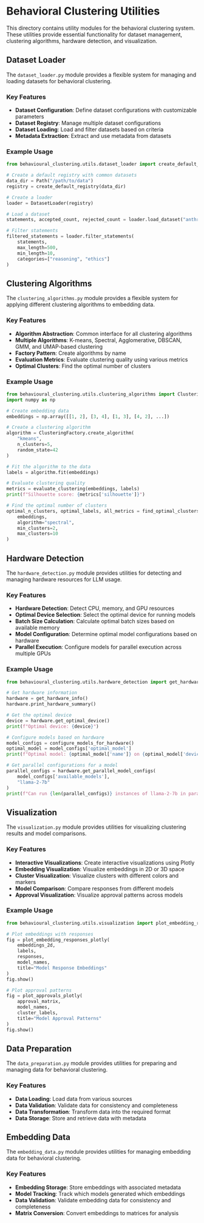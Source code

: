 # Behavioral Clustering Utilities

This directory contains utility modules for the behavioral clustering system. These utilities provide essential functionality for dataset management, clustering algorithms, hardware detection, and visualization.

## Dataset Loader

The `dataset_loader.py` module provides a flexible system for managing and loading datasets for behavioral clustering.

### Key Features

- **Dataset Configuration**: Define dataset configurations with customizable parameters
- **Dataset Registry**: Manage multiple dataset configurations
- **Dataset Loading**: Load and filter datasets based on criteria
- **Metadata Extraction**: Extract and use metadata from datasets

### Example Usage

```python
from behavioural_clustering.utils.dataset_loader import create_default_registry, DatasetLoader

# Create a default registry with common datasets
data_dir = Path("/path/to/data")
registry = create_default_registry(data_dir)

# Create a loader
loader = DatasetLoader(registry)

# Load a dataset
statements, accepted_count, rejected_count = loader.load_dataset("anthropic_evals")

# Filter statements
filtered_statements = loader.filter_statements(
    statements, 
    max_length=500, 
    min_length=10, 
    categories=["reasoning", "ethics"]
)
```

## Clustering Algorithms

The `clustering_algorithms.py` module provides a flexible system for applying different clustering algorithms to embedding data.

### Key Features

- **Algorithm Abstraction**: Common interface for all clustering algorithms
- **Multiple Algorithms**: K-means, Spectral, Agglomerative, DBSCAN, GMM, and UMAP-based clustering
- **Factory Pattern**: Create algorithms by name
- **Evaluation Metrics**: Evaluate clustering quality using various metrics
- **Optimal Clusters**: Find the optimal number of clusters

### Example Usage

```python
from behavioural_clustering.utils.clustering_algorithms import ClusteringFactory, evaluate_clustering, find_optimal_clusters
import numpy as np

# Create embedding data
embeddings = np.array([[1, 2], [3, 4], [1, 3], [4, 2], ...])

# Create a clustering algorithm
algorithm = ClusteringFactory.create_algorithm(
    "kmeans", 
    n_clusters=5, 
    random_state=42
)

# Fit the algorithm to the data
labels = algorithm.fit(embeddings)

# Evaluate clustering quality
metrics = evaluate_clustering(embeddings, labels)
print(f"Silhouette score: {metrics['silhouette']}")

# Find the optimal number of clusters
optimal_n_clusters, optimal_labels, all_metrics = find_optimal_clusters(
    embeddings, 
    algorithm="spectral", 
    min_clusters=2, 
    max_clusters=10
)
```

## Hardware Detection

The `hardware_detection.py` module provides utilities for detecting and managing hardware resources for LLM usage.

### Key Features

- **Hardware Detection**: Detect CPU, memory, and GPU resources
- **Optimal Device Selection**: Select the optimal device for running models
- **Batch Size Calculation**: Calculate optimal batch sizes based on available memory
- **Model Configuration**: Determine optimal model configurations based on hardware
- **Parallel Execution**: Configure models for parallel execution across multiple GPUs

### Example Usage

```python
from behavioural_clustering.utils.hardware_detection import get_hardware_info, configure_models_for_hardware

# Get hardware information
hardware = get_hardware_info()
hardware.print_hardware_summary()

# Get the optimal device
device = hardware.get_optimal_device()
print(f"Optimal device: {device}")

# Configure models based on hardware
model_configs = configure_models_for_hardware()
optimal_model = model_configs['optimal_model']
print(f"Optimal model: {optimal_model['name']} on {optimal_model['device']}")

# Get parallel configurations for a model
parallel_configs = hardware.get_parallel_model_configs(
    model_configs['available_models'], 
    "llama-2-7b"
)
print(f"Can run {len(parallel_configs)} instances of llama-2-7b in parallel")
```

## Visualization

The `visualization.py` module provides utilities for visualizing clustering results and model comparisons.

### Key Features

- **Interactive Visualizations**: Create interactive visualizations using Plotly
- **Embedding Visualization**: Visualize embeddings in 2D or 3D space
- **Cluster Visualization**: Visualize clusters with different colors and markers
- **Model Comparison**: Compare responses from different models
- **Approval Visualization**: Visualize approval patterns across models

### Example Usage

```python
from behavioural_clustering.utils.visualization import plot_embedding_responses_plotly, plot_approvals_plotly

# Plot embeddings with responses
fig = plot_embedding_responses_plotly(
    embeddings_2d, 
    labels, 
    responses, 
    model_names, 
    title="Model Response Embeddings"
)
fig.show()

# Plot approval patterns
fig = plot_approvals_plotly(
    approval_matrix, 
    model_names, 
    cluster_labels, 
    title="Model Approval Patterns"
)
fig.show()
```

## Data Preparation

The `data_preparation.py` module provides utilities for preparing and managing data for behavioral clustering.

### Key Features

- **Data Loading**: Load data from various sources
- **Data Validation**: Validate data for consistency and completeness
- **Data Transformation**: Transform data into the required format
- **Data Storage**: Store and retrieve data with metadata

## Embedding Data

The `embedding_data.py` module provides utilities for managing embedding data for behavioral clustering.

### Key Features

- **Embedding Storage**: Store embeddings with associated metadata
- **Model Tracking**: Track which models generated which embeddings
- **Data Validation**: Validate embedding data for consistency and completeness
- **Matrix Conversion**: Convert embeddings to matrices for analysis
